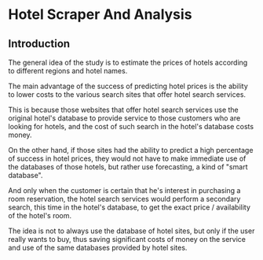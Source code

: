# Hotel Scraper And Analysis

## Introduction
The general idea of the study is to estimate the prices of hotels according to different regions and hotel names.

The main advantage of the success of predicting hotel prices is the ability to lower costs to the various search sites that offer hotel search services.

This is because those websites that offer hotel search services use the original hotel's database to provide service to those customers who are looking for hotels, and the cost of such search in the hotel's database costs money.

On the other hand, if those sites had the ability to predict a high percentage of success in hotel prices, they would not have to make immediate use of the databases of those hotels, but rather use forecasting, a kind of "smart database".

And only when the customer is certain that he's interest in purchasing a room reservation, the hotel search services would perform a secondary search, this time in the hotel's database, to get the exact price / availability of the hotel's room.

The idea is not to always use the database of hotel sites, but only if the user really wants to buy, thus saving significant costs of money on the service and use of the same databases provided by hotel sites.

